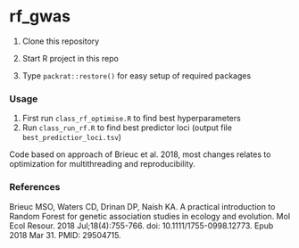 # rf_gwas

1. Clone this repository

2. Start R project in this repo

3. Type `packrat::restore()` for easy setup of required packages


### Usage

1. First run `class_rf_optimise.R` to find best hyperparameters
2. Run `class_run_rf.R` to find best predictor loci (output file `best_predictior_loci.tsv`)

Code based on approach of Brieuc et al. 2018, most changes relates to optimization for multithreading and reproducibility.


### References

Brieuc MSO, Waters CD, Drinan DP, Naish KA. A practical introduction to Random Forest for genetic association studies in ecology and evolution. Mol Ecol Resour. 2018 Jul;18(4):755-766. doi: 10.1111/1755-0998.12773. Epub 2018 Mar 31. PMID: 29504715.
